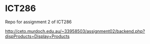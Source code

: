 # ICT286

Repo for assignment 2 of ICT286

http://ceto.murdoch.edu.au/~33958503/assignment02/backend.php?dispProducts=Display+Products
